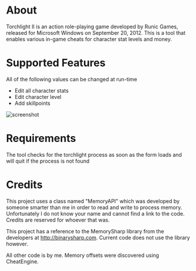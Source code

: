 About
==========
Torchlight II is an action role-playing game developed by Runic Games, released for Microsoft Windows on September 20, 2012. This is a tool that enables various in-game cheats for character stat levels and money. 

Supported Features
=================
All of the following values can be changed at run-time
* Edit all character stats
* Edit character level
* Add skillpoints

![screenshot](http://iforce.co.nz/i/4r2kjcrd.of0.png)

Requirements
============
The tool checks for the torchlight process as soon as the form loads and will quit if the process is not found

Credits
=========
This project uses a class named "MemoryAPI" which was developed by someone smarter than me in order to read and write to process memory. Unfortunately I do not know your name and cannot find a link to the code. Credits are reserved for whoever that was.

This project has a reference to the MemorySharp library from the developers at http://binarysharp.com. Current code does not use the library however.

All other code is by me. Memory offsets were discovered using CheatEngine.

